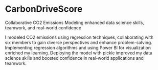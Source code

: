 # CarbonDriveScore
Collaborative CO2 Emissions Modeling enhanced data science skills, teamwork, and real-world confidence

I modeled CO2 emissions using regression techniques, collaborating with six members to gain diverse perspectives and enhance problem-solving. Implementing regression algorithms and using Power BI for visualization enriched my learning. Deploying the model with pickle improved my data science skills and boosted confidence in real-world applications and teamwork.
